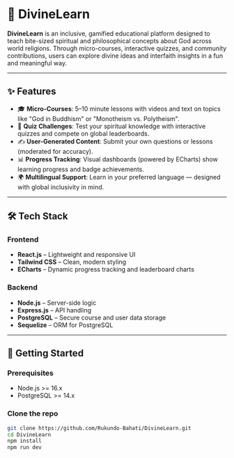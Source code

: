 # 🌟 DivineLearn

**DivineLearn** is an inclusive, gamified educational platform designed to teach bite-sized spiritual and philosophical concepts about God across world religions. Through micro-courses, interactive quizzes, and community contributions, users can explore divine ideas and interfaith insights in a fun and meaningful way.

---

## ✨ Features

- 🎓 **Micro-Courses**: 5–10 minute lessons with videos and text on topics like "God in Buddhism" or "Monotheism vs. Polytheism".
- 🧠 **Quiz Challenges**: Test your spiritual knowledge with interactive quizzes and compete on global leaderboards.
- ✍️ **User-Generated Content**: Submit your own questions or lessons (moderated for accuracy).
- 📊 **Progress Tracking**: Visual dashboards (powered by ECharts) show learning progress and badge achievements.
- 🌍 **Multilingual Support**: Learn in your preferred language — designed with global inclusivity in mind.

---

## 🛠️ Tech Stack

### Frontend
- **React.js** – Lightweight and responsive UI
- **Tailwind CSS** – Clean, modern styling
- **ECharts** – Dynamic progress tracking and leaderboard charts

### Backend
- **Node.js** – Server-side logic
- **Express.js** – API handling
- **PostgreSQL** – Secure course and user data storage
- **Sequelize** – ORM for PostgreSQL

---

## 🚀 Getting Started

### Prerequisites
- Node.js >= 16.x
- PostgreSQL >= 14.x

### Clone the repo
```bash
git clone https://github.com/Rukundo-Bahati/DivineLearn.git
cd DivineLearn
npm install 
npm run dev
```
